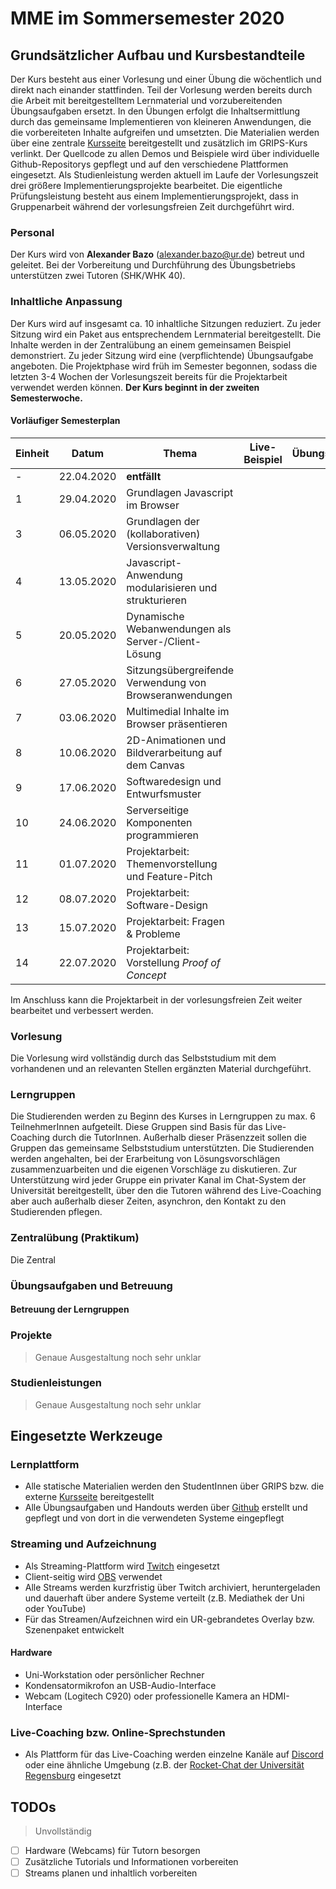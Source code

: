 # MME im Sommersemester 2020

## Grundsätzlicher Aufbau und Kursbestandteile
Der Kurs besteht aus einer Vorlesung und einer Übung die wöchentlich und direkt nach einander stattfinden. Teil der Vorlesung werden bereits durch die Arbeit mit bereitgestelltem Lernmaterial und vorzubereitenden Übungsaufgaben ersetzt. In den Übungen erfolgt die Inhaltsermittlung durch das gemeinsame Implementieren von kleineren Anwendungen, die die vorbereiteten Inhalte aufgreifen und umsetzten. Die Materialien werden über eine zentrale [Kursseite](https://regensburger-forscher.de/mme/) bereitgestellt und zusätzlich im GRIPS-Kurs verlinkt. Der Quellcode zu allen Demos und Beispiele wird über individuelle Github-Repositorys gepflegt und auf den verschiedene Plattformen eingesetzt. Als Studienleistung werden aktuell im Laufe der Vorlesungszeit drei größere Implementierungsprojekte bearbeitet. Die eigentliche Prüfungsleistung besteht aus einem Implementierungsprojekt, dass in Gruppenarbeit während der vorlesungsfreien Zeit durchgeführt wird. 

### Personal
Der Kurs wird von **Alexander Bazo** (alexander.bazo@ur.de) betreut und geleitet. Bei der Vorbereitung und Durchführung des Übungsbetriebs unterstützen zwei Tutoren (SHK/WHK 40).
### Inhaltliche Anpassung
Der Kurs wird auf insgesamt ca. 10 inhaltliche Sitzungen reduziert. Zu jeder Sitzung wird ein Paket aus entsprechendem Lernmaterial bereitgestellt. Die Inhalte werden in der Zentralübung an einem gemeinsamen Beispiel demonstriert. Zu jeder Sitzung wird eine (verpflichtende) Übungsaufgabe angeboten. Die Projektphase wird früh im Semester begonnen, sodass die letzten 3-4 Wochen der Vorlesungszeit bereits für die Projektarbeit verwendet werden können. **Der Kurs beginnt in der zweiten Semesterwoche.**
#### Vorläufiger Semesterplan
| Einheit | Datum | Thema | Live-Beispiel | Übungsaufgabe | Coaching |
|---|-------|-------|---------------|---------------|----------|
|-| 22.04.2020 | **entfällt** | | | |
|1| 29.04.2020 | Grundlagen Javascript im Browser | | | |
|3| 06.05.2020 | Grundlagen der (kollaborativen) Versionsverwaltung | | | |
|4| 13.05.2020 | Javascript-Anwendung modularisieren und strukturieren | | | |
|5| 20.05.2020 | Dynamische Webanwendungen als Server-/Client-Lösung | | | |
|6| 27.05.2020 | Sitzungsübergreifende Verwendung von Browseranwendungen | | | |
|7| 03.06.2020 | Multimedial Inhalte im Browser präsentieren | | | |
|8| 10.06.2020 | 2D-Animationen und Bildverarbeitung auf dem Canvas
|9| 17.06.2020 | Softwaredesign und Entwurfsmuster | | | |
|10| 24.06.2020 | Serverseitige Komponenten programmieren | | | |
|11| 01.07.2020 | Projektarbeit: Themenvorstellung und Feature-Pitch | | | |
|12| 08.07.2020 | Projektarbeit: Software-Design | | | |
|13| 15.07.2020 | Projektarbeit: Fragen & Probleme | | | |
|14| 22.07.2020 | Projektarbeit: Vorstellung *Proof of Concept*| | | |

Im Anschluss kann die Projektarbeit in der vorlesungsfreien Zeit weiter bearbeitet und verbessert werden.

### Vorlesung
Die Vorlesung wird vollständig durch das Selbststudium mit dem vorhandenen und an relevanten Stellen ergänzten Material durchgeführt. 
### Lerngruppen
Die Studierenden werden zu Beginn des Kurses in Lerngruppen zu max. 6 TeilnehmerInnen aufgeteilt. Diese Gruppen sind Basis für das Live-Coaching durch die TutorInnen. Außerhalb dieser Präsenzzeit sollen die Gruppen das gemeinsame Selbststudium unterstützten. Die Studierenden werden angehalten, bei der Erarbeitung von Lösungsvorschlägen zusammenzuarbeiten und die eigenen Vorschläge zu diskutieren.  Zur Unterstützung wird jeder Gruppe ein privater Kanal im Chat-System der Universität bereitgestellt, über den die Tutoren während des Live-Coaching aber auch außerhalb dieser Zeiten, asynchron, den Kontakt zu den Studierenden pflegen.
### Zentralübung (Praktikum)
Die Zentral

### Übungsaufgaben und Betreuung

#### Betreuung der Lerngruppen

### Projekte
> Genaue Ausgestaltung noch sehr unklar

### Studienleistungen
> Genaue Ausgestaltung noch sehr unklar

## Eingesetzte Werkzeuge
### Lernplattform
- Alle statische Materialien werden den StudentInnen über GRIPS bzw. die externe [Kursseite](https://regensburger-forscher.de/mme/) bereitgestellt
- Alle Übungsaufgaben und Handouts werden über [Github](https://github.com/Android-Regensburg) erstellt und gepflegt und von dort in die verwendeten Systeme eingepflegt
### Streaming und Aufzeichnung
- Als Streaming-Plattform wird [Twitch](twitch.tv) eingesetzt
- Client-seitig wird [OBS](https://obsproject.com/de) verwendet
- Alle Streams werden kurzfristig über Twitch archiviert, heruntergeladen und dauerhaft über andere Systeme verteilt (z.B. Mediathek der Uni oder YouTube)
- Für das Streamen/Aufzeichnen wird ein UR-gebrandetes Overlay bzw. Szenenpaket entwickelt
#### Hardware
- Uni-Workstation oder persönlicher Rechner
- Kondensatormikrofon an USB-Audio-Interface
- Webcam (Logitech C920) oder professionelle Kamera an HDMI-Interface
### Live-Coaching bzw. Online-Sprechstunden
- Als Plattform für das Live-Coaching werden einzelne Kanäle auf [Discord](https://discordapp.com/) oder eine ähnliche Umgebung (z.B. der [Rocket-Chat der Universität Regensburg]([https://chat.ur.de](https://chat.ur.de/)) eingesetzt
## TODOs
> Unvollständig

* [ ] Hardware (Webcams) für Tutorn besorgen
* [ ] Zusätzliche Tutorials und Informationen vorbereiten
* [ ] Streams planen und inhaltlich vorbereiten 
<!--stackedit_data:
eyJoaXN0b3J5IjpbLTI4MjM0MTQ0OCwtMTY5OTc0MjkyMCwtMT
M1MDg0MTE4MiwtMTMxNjEzNjkzOCwtMTI0NTQ0MDg4OCwtNzg0
NDQ1NTE3LDE1MjgyOTQwNzgsNTg1NDI1NDQ0LDE5MzkyNzcxNT
gsLTE4MDAxNjQwMDAsLTE1NzU5MzM1NjYsLTE0NDQ4NTQ0MDcs
LTU1NjIxMzU1NywtMTQ0OTIyMjM0N119
-->